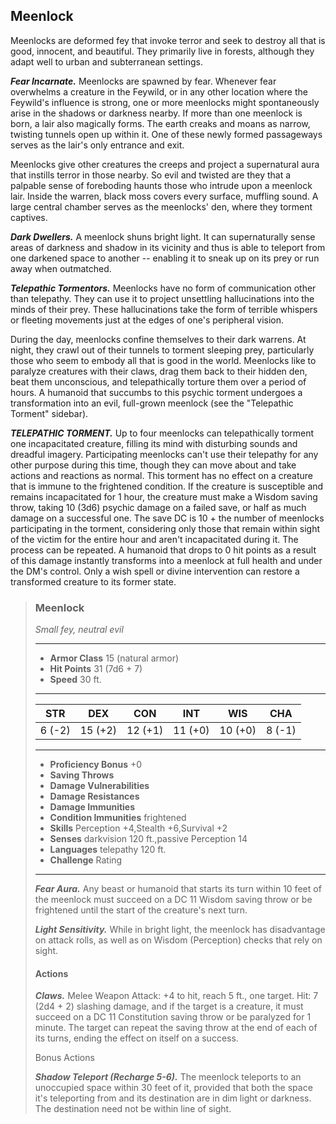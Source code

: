 ## Meenlock
Meenlocks are deformed fey that invoke terror and seek to destroy all that is good, innocent, and beautiful. They primarily live in forests, although they adapt well to urban and subterranean settings.

***Fear Incarnate.*** Meenlocks are spawned by fear. Whenever fear overwhelms a creature in the Feywild, or in any other location where the Feywild's influence is strong, one or more meenlocks might spontaneously arise in the shadows or darkness nearby. If more than one meenlock is born, a lair also magically forms. The earth creaks and moans as narrow, twisting tunnels open up within it. One of these newly formed passageways serves as the lair's only entrance and exit.

Meenlocks give other creatures the creeps and project a supernatural aura that instills terror in those nearby. So evil and twisted are they that a palpable sense of foreboding haunts those who intrude upon a meenlock lair. Inside the warren, black moss covers every surface, muffling sound. A large central chamber serves as the meenlocks' den, where they torment captives.

***Dark Dwellers.*** A meenlock shuns bright light. It can supernaturally sense areas of darkness and shadow in its vicinity and thus is able to teleport from one darkened space to another -- enabling it to sneak up on its prey or run away when outmatched.

***Telepathic Tormentors.*** Meenlocks have no form of communication other than telepathy. They can use it to project unsettling hallucinations into the minds of their prey. These hallucinations take the form of terrible whispers or fleeting movements just at the edges of one's peripheral vision.

During the day, meenlocks confine themselves to their dark warrens. At night, they crawl out of their tunnels to torment sleeping prey, particularly those who seem to embody all that is good in the world. Meenlocks like to paralyze creatures with their claws, drag them back to their hidden den, beat them unconscious, and telepathically torture them over a period of hours. A humanoid that succumbs to this psychic torment undergoes a transformation into an evil, full-grown meenlock (see the "Telepathic Torment" sidebar).

***TELEPATHIC TORMENT.*** Up to four meenlocks can telepathically torment one incapacitated creature, filling its mind with disturbing sounds and dreadful imagery. Participating meenlocks can't use their telepathy for any other purpose during this time, though they can move about and take actions and reactions as normal. This torment has no effect on a creature that is immune to the frightened condition. If the creature is susceptible and remains incapacitated for 1 hour, the creature must make a Wisdom saving throw, taking 10 (3d6) psychic damage on a failed save, or half as much damage on a successful one. The save DC is 10 + the number of meenlocks participating in the torment, considering only those that remain within sight of the victim for the entire hour and aren't incapacitated during it. The process can be repeated. A humanoid that drops to 0 hit points as a result of this damage instantly transforms into a meenlock at full health and under the DM's control. Only a wish spell or divine intervention can restore a transformed creature to its former state.

>### Meenlock
>*Small fey, neutral evil*
>___
>- **Armor Class** 15 (natural armor)
>- **Hit Points** 31 (7d6 + 7)
>- **Speed** 30 ft.
>___
>|**STR**|**DEX**|**CON**|**INT**|**WIS**|**CHA**|
>|:---:|:---:|:---:|:---:|:---:|:---:|
>|6 (-2)|15 (+2)|12 (+1)|11 (+0)|10 (+0)|8 (-1)|
>
>___
>- **Proficiency Bonus** +0
>- **Saving Throws** 
>- **Damage Vulnerabilities** 
>- **Damage Resistances** 
>- **Damage Immunities** 
>- **Condition Immunities** frightened
>- **Skills** Perception +4,Stealth +6,Survival +2
>- **Senses** darkvision 120 ft.,passive Perception 14
>- **Languages** telepathy 120 ft.
>- **Challenge** Rating
>___
>***Fear Aura.*** Any beast or humanoid that starts its turn within 10 feet of the meenlock must succeed on a DC 11 Wisdom saving throw or be frightened until the start of the creature's next turn.
>
>***Light Sensitivity.*** While in bright light, the meenlock has disadvantage on attack rolls, as well as on Wisdom (Perception) checks that rely on sight.
>
>#### Actions
>***Claws.*** Melee Weapon Attack: +4 to hit, reach 5 ft., one target. Hit: 7 (2d4 + 2) slashing damage, and if the target is a creature, it must succeed on a DC 11 Constitution saving throw or be paralyzed for 1 minute. The target can repeat the saving throw at the end of each of its turns, ending the effect on itself on a success.
>
>Bonus Actions
>
>***Shadow Teleport (Recharge 5-6).*** The meenlock teleports to an unoccupied space within 30 feet of it, provided that both the space it's teleporting from and its destination are in dim light or darkness. The destination need not be within line of sight.
>
